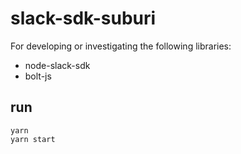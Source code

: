# slack-sdk-suburi

For developing or investigating the following libraries:

- node-slack-sdk
- bolt-js

## run
```shell
yarn
yarn start
```